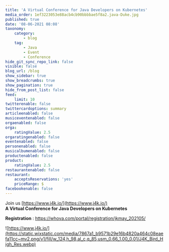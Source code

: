 ```yaml
---
title: 'A Virtual Conference for Java Developers on Kubernetes'
media_order: 1ef3223053e88acb4cb90bbbbae5f8a2.java-Duke.jpg
published: true
date: '08-06-2021 08:08'
taxonomy:
    category:
        - blog
    tag:
        - Java
        - Event
        - Conference
hide_git_sync_repo_link: false
visible: false
blog_url: /blog
show_sidebar: true
show_breadcrumbs: true
show_pagination: true
hide_from_post_list: false
feed:
    limit: 10
twitterenable: false
twittercardoptions: summary
articleenabled: false
musiceventenabled: false
orgaenabled: false
orga:
    ratingValue: 2.5
orgaratingenabled: false
eventenabled: false
personenabled: false
musicalbumenabled: false
productenabled: false
product:
    ratingValue: 2.5
restaurantenabled: false
restaurant:
    acceptsReservations: 'yes'
    priceRange: $
facebookenable: false
---
```


Join us [https://www.j4k.io/](https://www.j4k.io/)    
**A Virtual Conference for Java Developers on Kubernetes**   

**Registration** : https://whova.com/portal/registration/jkmay_202105/

![https://www.j4k.io/](https://static.wixstatic.com/media/7867a1_b9571b29e16b4820a464c08eaefa11cc~mv2.png/v1/fill/w_124,h_98,al_c,q_85,usm_0.66_1.00_0.01/J4K_Bird_High_Res.webp)

